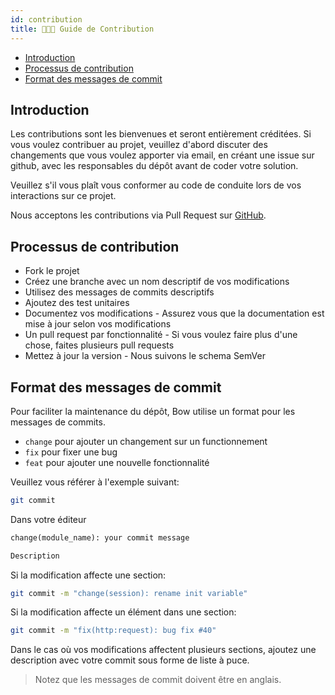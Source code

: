 ```yaml
---
id: contribution
title: 👩🏽‍🍳 Guide de Contribution
---
```


- [Introduction](#introduction)
- [Processus de contribution](#processus-de-contribution)
- [Format des messages de commit](#format-des-messages-de-commit)

## Introduction

Les contributions sont les bienvenues et seront entièrement créditées. Si vous voulez contribuer au projet, veuillez d'abord discuter
des changements que vous voulez apporter via email, en créant une issue sur github, avec les responsables du dépôt avant
de coder votre solution.

Veuillez s'il vous plaît vous conformer au code de conduite lors de vos interactions sur ce projet.

Nous acceptons les contributions via Pull Request sur [GitHub](https://github.com).

## Processus de contribution

- Fork le projet
- Créez une branche avec un nom descriptif de vos modifications
- Utilisez des messages de commits descriptifs
- Ajoutez des test unitaires
- Documentez vos modifications - Assurez vous que la documentation est mise à jour selon vos modifications
- Un pull request par fonctionnalité - Si vous voulez faire plus d'une chose, faites plusieurs pull requests
- Mettez à jour la version - Nous suivons le schema SemVer

## Format des messages de commit

Pour faciliter la maintenance du dépôt, Bow utilise un format pour les messages de commits.

- `change` pour ajouter un changement sur un functionnement
- `fix` pour fixer une bug
- `feat` pour ajouter une nouvelle fonctionnalité

Veuillez vous référer à l'exemple suivant:

```sh
git commit
```

Dans votre éditeur

```txt
change(module_name): your commit message

Description
```

Si la modification affecte une section:

```bash
git commit -m "change(session): rename init variable"
```

Si la modification affecte un élément dans une section:

```bash
git commit -m "fix(http:request): bug fix #40"
```

Dans le cas où vos modifications affectent plusieurs sections, ajoutez une description avec votre commit sous forme de liste à puce.

> Notez que les messages de commit doivent être en anglais.
